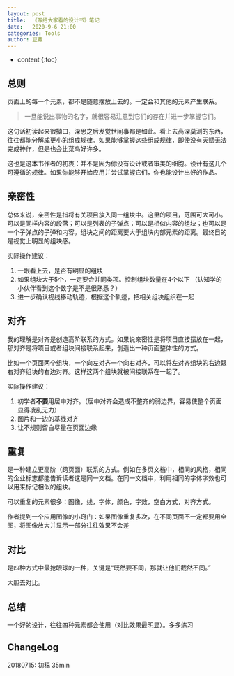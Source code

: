 ```yaml
---
layout: post
title:  《写给大家看的设计书》笔记
date:   2020-9-6 21:00
categories: Tools
author: 豆藏
---
```


* content
{:toc}

## 总则

页面上的每一个元素，都不是随意摆放上去的。一定会和其他的元素产生联系。

> 一旦能说出事物的名字，就很容易注意到它们的存在并进一步掌握它们。

这句话初读起来很拗口，深思之后发觉世间事都是如此。看上去高深莫测的东西，往往都能分解成更小的组成规律。如果能够掌握这些组成规律，即使没有天赋无法完成神作，但是也会比菜鸟好许多。

这也是这本书作者的初衷：并不是因为你没有设计或者审美的细胞。设计有这几个可遵循的规律。如果你能够开始应用并尝试掌握它们，你也能设计出好的作品。





## 亲密性

总体来说，亲密性是指将有关项目放入同一组块中。这里的项目，范围可大可小。可以是同样内容的段落；可以是列表的子弹点；可以是相似内容的组块；也可以是一个子弹点的子弹和内容。组块之间的距离要大于组块内部元素的距离。最终目的是视觉上明显的组块感。

实际操作建议：

1. 一眼看上去，是否有明显的组块
2. 如果组块大于5个，一定要合并同类项。控制组块数量在4个以下 （认知学的小伙伴看到这个数字是不是很熟悉？）
3. 进一步确认视线移动轨迹，根据这个轨迹，把相关组块组织在一起

## 对齐

我的理解是对齐是创造高阶联系的方式。如果说亲密性是将项目直接摆放在一起，那对齐是将项目或者组块间接联系起来，创造出一种页面整体性的方式。

比如一个页面两个组块，一个向左对齐一个向右对齐，可以将左对齐组块的右边跟右对齐组块的右边对齐。这样这两个组块就被间接联系在一起了。

实际操作建议：

1. 初学者**不要**用居中对齐。（居中对齐会造成不整齐的弱边界，容易使整个页面显得凌乱无力）
2. 图片和一边的基线对齐
3. 让不规则留白尽量在页面边缘

## 重复

是一种建立更高阶（跨页面）联系的方式。例如在多页文档中，相同的风格，相同的企业标志都能告诉读者这是同一文档。在同一文档中，利用相同的字体字效也可以用来标记相似的组块。

可以重复的元素很多：图像，线，字体，颜色，字效，空白方式，对齐方式。

作者提到一个应用图像的小窍门：如果图像重复多次，在不同页面不一定都要用全图，将图像放大并显示一部分往往效果不会差

## 对比

是四种方式中最抢眼球的一种，关键是“既然要不同，那就让他们截然不同。”

大胆去对比。

## 总结

一个好的设计，往往四种元素都会使用（对比效果最明显）。多多练习

## ChangeLog

20180715: 初稿 35min
